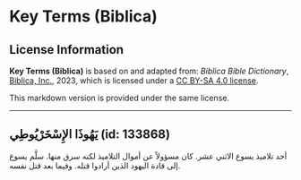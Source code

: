 # Key Terms (Biblica)

## License Information

**Key Terms (Biblica)** is based on and adapted from: _Biblica Bible Dictionary_, [Biblica, Inc.](https://www.biblica.com/), 2023, which is licensed under a [CC BY-SA 4.0 license](https://creativecommons.org/licenses/by-sa/4.0/legalcode.en).

This markdown version is provided under the same license.



--------------------------------

## يَهُوذَا الإِسْخَرْيُوطِي (id: 133868)

أحد تلاميذ يسوع الاثني عشر. كان مسؤولاً عن أموال التلاميذ لكنه سرق منها. سلَّم يسوع إلى قادة اليهود الذين أرادوا قتله. وفيما بعد قتل نفسه.


